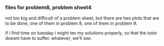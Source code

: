 ### files for problem8, problem sheet4

not too big and difficult of a problem sheet, but there are two plots that are to be done, one of them in problem 8, one of them in problem 9.

if i find time on tuesday i might tex my solutions properly, so that the tutor doesnt have to suffer. whatever, we'll see.
